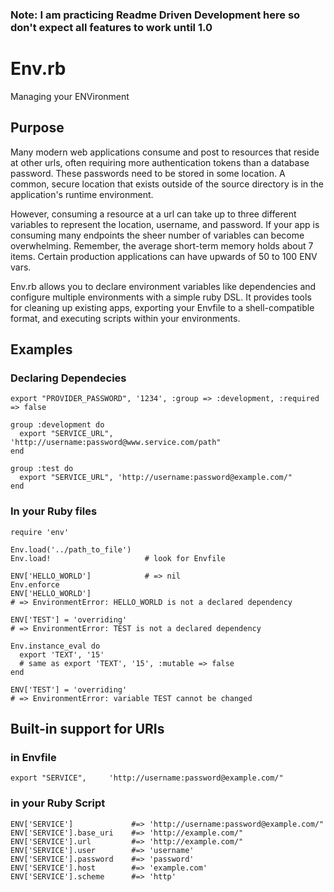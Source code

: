 ### Note: I am practicing Readme Driven Development here so don't expect all features to work until 1.0

# Env.rb
Managing your ENVironment

## Purpose
Many modern web applications consume and post to resources that reside at other urls, often requiring
more authentication tokens than a database password.  These passwords need to be stored in some
location.  A common, secure location that exists outside of the source directory  is in the 
application's runtime environment.  

However, consuming a resource at a url can take up to three different variables to represent
the location, username, and password.  If your app is consuming many endpoints the sheer
number of variables can become overwhelming.  Remember, the average short-term memory holds
about 7 items.  Certain production applications can have upwards of 50 to 100 ENV vars.

Env.rb allows you to declare environment variables like dependencies and configure multiple 
environments with a simple ruby DSL.  It provides tools for cleaning up existing apps, exporting
your Envfile to a shell-compatible format, and executing scripts within your environments.

## Examples

### Declaring Dependecies

    export "PROVIDER_PASSWORD", '1234', :group => :development, :required => false

    group :development do
      export "SERVICE_URL", 'http://username:password@www.service.com/path"
    end

    group :test do
      export "SERVICE_URL", 'http://username:password@example.com/"
    end

### In your Ruby files

    require 'env'

    Env.load('../path_to_file')  
    Env.load!                     # look for Envfile

    ENV['HELLO_WORLD']            # => nil
    Env.enforce
    ENV['HELLO_WORLD']
    # => EnvironmentError: HELLO_WORLD is not a declared dependency

    ENV['TEST'] = 'overriding' 
    # => EnvironmentError: TEST is not a declared dependency

    Env.instance_eval do
      export 'TEXT', '15'
      # same as export 'TEXT', '15', :mutable => false
    end

    ENV['TEST'] = 'overriding' 
    # => EnvironmentError: variable TEST cannot be changed

## Built-in support for URIs

### in Envfile
    export "SERVICE",     'http://username:password@example.com/"

### in your Ruby Script 
    ENV['SERVICE']             #=> 'http://username:password@example.com/"
    ENV['SERVICE'].base_uri    #=> 'http://example.com/"
    ENV['SERVICE'].url         #=> 'http://example.com/"
    ENV['SERVICE'].user        #=> 'username'
    ENV['SERVICE'].password    #=> 'password'
    ENV['SERVICE'].host        #=> 'example.com'
    ENV['SERVICE'].scheme      #=> 'http'

